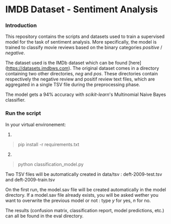 # IMDB Dataset - Sentiment Analysis
### Introduction

This repository contains the scripts and datasets used to train a supervised model for the task of sentiment analysis. More specifically, the model is trained to classify movie reviews based on the binary categories *positive* / *negative*.

The dataset used is the IMDb dataset which can be found [here] (https://datasets.imdbws.com). The original dataset comes in a directory containing two other directories, *neg* and *pos*. These directories contain respectively the negative review and positif review text files, which are aggregated in a single TSV file during the preprocessing phase.

The model gets a 94% accuracy with *scikit-learn*'s Multinomial Naive Bayes classifier.

### Run the script

In your virtual environement:

1.

> pip install -r requirements.txt

2.

> python classification_model.py

Two TSV files will be automatically created in data/tsv : deft-2009-test.tsv and deft-2009-train.tsv

On the first run, the model.sav file will be created automatically in the model directory. If a model.sav file already exists, you will be asked wether you want to overwrite the previous model or not : type *y* for yes, *n* for no.

The results (confusion matrix, classification report, model predictions, etc.) can all be found in the eval directory.